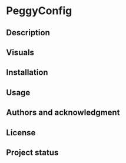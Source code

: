 # PeggyConfig

## Description


## Visuals


## Installation


## Usage

## Authors and acknowledgment


## License


## Project status
